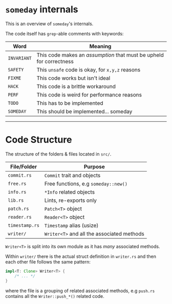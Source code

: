 # `someday` internals
This is an overview of `someday`'s internals.

The code itself has `grep`-able comments with keywords:

| Word        | Meaning |
|-------------|---------|
| `INVARIANT` | This code makes an _assumption_ that must be upheld for correctness
| `SAFETY`    | This `unsafe` code is okay, for `x,y,z` reasons
| `FIXME`     | This code works but isn't ideal
| `HACK`      | This code is a brittle workaround
| `PERF`      | This code is weird for performance reasons
| `TODO`      | This has to be implemented
| `SOMEDAY`   | This should be implemented... someday

---

# Code Structure
The structure of the folders & files located in `src/`.

| File/Folder    | Purpose |
|----------------|---------|
| `commit.rs`    | `Commit` trait and objects
| `free.rs`      | Free functions, e.g `someday::new()`
| `info.rs`      | `*Info` related objects
| `lib.rs`       | Lints, re-exports only
| `patch.rs`     | `Patch<T>` object
| `reader.rs`    | `Reader<T>` object
| `timestamp.rs` | `Timestamp` alias (usize)
| `writer/`      | `Writer<T>` and all the associated methods

`Writer<T>` is split into its own module as it has _many_ associated methods.

Within `writer/` there is the actual struct definition in `writer.rs` and then each other file follows the same pattern:

```rust
impl<T: Clone> Writer<T> {
	/* ... */
}
```
where the file is a grouping of related associated methods, e.g `push.rs` contains all the `Writer::push_*()` related code.
